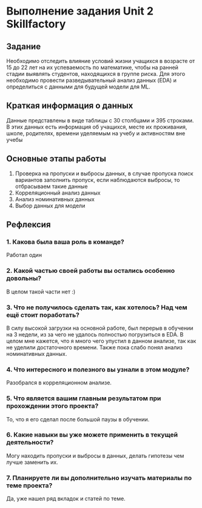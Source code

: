 # Выполнение задания Unit 2 Skillfactory

## Задание

Необходимо отследить влияние условий жизни учащихся в возрасте от 15 до 22 лет на их успеваемость по математике, чтобы на ранней стадии выявлять студентов, находящихся в группе риска. Для этого необходимо провести разведывательный анализ данных (EDA) и определиться с данными для будущей модели для ML.

## Краткая информация о данных
Данные представлены в виде таблицы с 30 столбцами и 395 строками. В этих данных есть информация об учащихся, месте их проживания, школе, родителях, времени уделяемым на учебу и активностям вне учебы

## Основные этапы работы
1) Проверка на пропуски и выбросы данных, в случае пропуска поиск вариантов заполнить пропуск, если наблюдаются выбросы, то отбрасываем такие данные
2) Корреляционный анализ данных
3) Анализ номинативных данных
4) Выбор данных для модели

## Рефлексия
### 1. Какова была ваша роль в команде?
Работал один

### 2. Какой частью своей работы вы остались особенно довольны?
В целом такой части нет :)

### 3. Что не получилось сделать так, как хотелось? Над чем ещё стоит поработать?
В силу высокой загрузки на основной работе, был перерыв в обучении на 3 недели, из за чего не удалось полностью погрузиться в EDA. В целом мне кажется, что я много чего упустил в данном анализе, так как не уделили достаточного времени. Также пока слабо понял анализ номинативных данных.

### 4. Что интересного и полезного вы узнали в этом модуле?
Разобрался в корреляционном анализе.

### 5. Что является вашим главным результатом при прохождении этого проекта?
То, что я его сделал после большой паузы в обучении.

### 6. Какие навыки вы уже можете применить в текущей деятельности?
Могу находить пропуски и выбросы в данных, делать гипотезы чем лучше заменить их.

### 7. Планируете ли вы дополнительно изучать материалы по теме проекта?
Да, уже нашел ряд вкладок и статей по теме.
